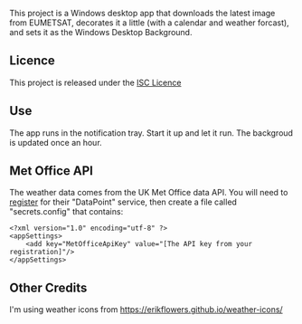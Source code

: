 ﻿
This project is a Windows desktop app that downloads the latest image from EUMETSAT, decorates it a little
(with a calendar and weather forcast), and sets it as the Windows Desktop Background.

## Licence

This project is released under the [ISC Licence](LICENCE)

## Use

The app runs in the notification tray. Start it up and let it run. The backgroud is 
updated once an hour.

## Met Office API

The weather data comes from the UK Met Office data API. You will need to 
[register](https://register.metoffice.gov.uk/WaveRegistrationClient/public/register.do?service=datapoint)
for their "DataPoint" service, then create a file called "secrets.config" that contains:

	<?xml version="1.0" encoding="utf-8" ?>
	<appSettings>
		<add key="MetOfficeApiKey" value="[The API key from your registration]"/>
	</appSettings>

## Other Credits

I'm using weather icons from https://erikflowers.github.io/weather-icons/